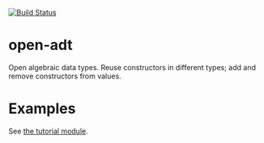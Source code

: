 [![Build Status](https://travis-ci.org/woehr/open-adt.svg?branch=master)](
https://travis-ci.org/woehr/open-adt)

# open-adt
Open algebraic data types. Reuse constructors in different types; add and
remove constructors from values.

# Examples
See [the tutorial module](src/Tutorial.hs).
